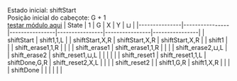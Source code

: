 Estado inicial: shiftStart<br>
Posição inicial do cabeçote: G + 1<br>
[testar módulo aqui](https://github.com/SauloSamps/TimeCalculator/blob/main/caso%206/3.txt)
| State         | 1              | G              | X              | Y              | ⊔              |
|---------------|----------------|----------------|----------------|----------------|----------------|
| shiftStart    | shift1,1,L     |                | shiftStart,X,R | shiftStart,X,R | shiftStart,X,R |
| shift1        |                |                | shift_erase1,1,R |                |                |
| shift_erase1  | shift_erase1,1,R |                |                |                | shift_erase2,⊔,L |
| shift_erase2  | shift_reset1,⊔,L |                |                |                |                |
| shift_reset1  | shift_reset1,1,L | shiftDone,G,R  | shift_reset2,X,L |                |                |
| shift_reset2  |                | shift1,G,R     | shift1,X,R     |                |                |
| shiftDone     |                |                |                |                |                |